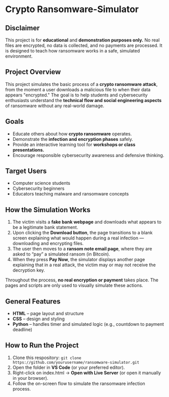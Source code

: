 # Crypto Ransomware-Simulator

## Disclaimer
This project is for <strong>educational</strong> and <strong>demonstration purposes only.</strong>
No real files are encrypted, no data is collected, and no payments are processed.
It is designed to teach how ransomware works in a safe, simulated environment.

## Project Overview
This project simulates the basic process of a <strong>crypto ransomware attack</strong>, from the moment 
a user downloads a malicious file to when their data appears "encrypted." The goal is to 
help students and cybersecurity enthusiasts understand the <strong>technical flow and social 
engineering aspects</strong> of ransomware without any real-world damage.

## Goals
- Educate others about how <strong>crypto ransomware</strong> operates.
- Demonstrate the <strong>infection and encryption phases</strong> safely.
- Provide an interactive learning tool for <strong>workshops or class presentations.</strong>
- Encourage responsible cybersecurity awareness and defensive thinking.

## Target Users
- Computer science students
- Cybersecurity beginners
- Educators teaching malware and ransomware concepts

## How the Simulation Works
1. The victim visits a <strong>fake bank webpage</strong> and downloads what appears to be a legitimate bank statement.
2. Upon clicking the <strong>Download button</strong>, the page transitions to a blank screen explaining what would 
happen during a real infection — downloading and encrypting files.
3. The user then moves to a <strong>ransom note email page</strong>, where they are asked to “pay” a simulated ransom 
(in Bitcoin).
4. When they press <strong>Pay Now</strong>, the simulator displays another page explaining that in a real attack, the 
victim may or may not receive the decryption key.

Throughout the process, <strong>no real encryption or payment</strong> takes place. The pages and scripts are only used to visually 
simulate these actions.

## General Features
- <strong>HTML</strong> – page layout and structure
- <strong>CSS</strong> – design and styling
- <strong>Python</strong> – handles timer and simulated logic (e.g., countdown to payment deadline)

## How to Run the Project
1. Clone this respository:
    `git clone https://github.com/yourusername/ransomware-simulator.git`
2. Open the folder in <strong>VS Code</strong> (or your preferred editor).
3. Right-click on index.html → <strong>Open with Live Server</strong> (or open it manually in your browser).
4. Follow the on-screen flow to simulate the ransomware infection process.